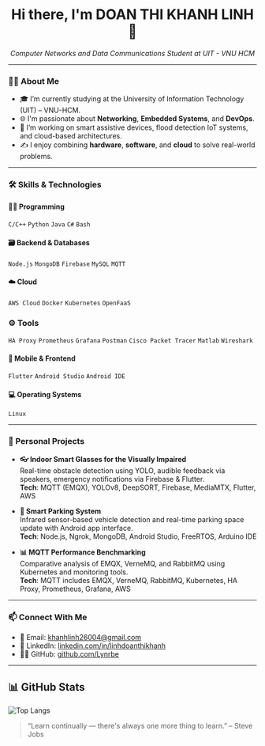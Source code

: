 <h1 align="center">Hi there, I'm DOAN THI KHANH LINH 👋</h1>

<p align="center">
  <em>Computer Networks and Data Communications Student at UIT - VNU HCM</em>
</p>

---

### 👩‍💻 About Me

- 🎓 I’m currently studying at the University of Information Technology (UIT) – VNU-HCM.
- 🌐 I'm passionate about **Networking**, **Embedded Systems**, and **DevOps**.
- 🔭 I’m working on smart assistive devices, flood detection IoT systems, and cloud-based architectures.
- ✍️ I enjoy combining **hardware**, **software**, and **cloud** to solve real-world problems.

---

### 🛠️ Skills & Technologies

#### 👩‍💻 Programming
`C/C++` `Python` `Java` `C#` `Bash` 

#### 🗃️ Backend & Databases
`Node.js` `MongoDB` `Firebase` `MySQL` `MQTT`

#### ☁️ Cloud
`AWS Cloud` `Docker` `Kubernetes` `OpenFaaS`

### ⚙ Tools
`HA Proxy` `Prometheus` `Grafana` `Postman` `Cisco Packet Tracer` `Matlab` `Wireshark`

#### 📱 Mobile & Frontend
`Flutter` `Android Studio` `Android IDE`

#### 💻 Operating Systems
`Linux` 

---

### 📌 Personal Projects

- **👓 Indoor Smart Glasses for the Visually Impaired**  
  Real-time obstacle detection using YOLO, audible feedback via speakers, emergency notifications via Firebase & Flutter.  
  **Tech**: MQTT (EMQX), YOLOv8, DeepSORT, Firebase, MediaMTX, Flutter, AWS

- **🚗 Smart Parking System**  
  Infrared sensor-based vehicle detection and real-time parking space update with Android app interface.  
  **Tech**: Node.js, Ngrok, MongoDB, Android Studio, FreeRTOS, Arduino IDE

- **📊 MQTT Performance Benchmarking**  
  Comparative analysis of EMQX, VerneMQ, and RabbitMQ using Kubernetes and monitoring tools.  
  **Tech**: MQTT includes EMQX, VerneMQ, RabbitMQ, Kubernetes, HA Proxy, Prometheus, Grafana, AWS

---

### 📫 Connect With Me

- 📧 Email: [khanhlinh26004@gmail.com](mailto:khanhlinh26004@gmail.com)  
- 💼 LinkedIn: [linkedin.com/in/linhdoanthikhanh](https://linkedin.com/in/linhdoanthikhanh) 
- 🧑‍💻 GitHub: [github.com/Lynrbe](https://github.com/Lynrbe)

---
## 📊 GitHub Stats

![Top Langs](https://github-readme-stats.vercel.app/api/top-langs/?username=lynrbe&layout=compact&theme=default)


> “Learn continually — there's always one more thing to learn.” – Steve Jobs

